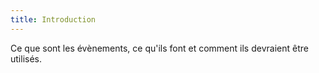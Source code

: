 ```yaml
---
title: Introduction
---
```


Ce que sont les évènements, ce qu'ils font et comment ils devraient être utilisés.
